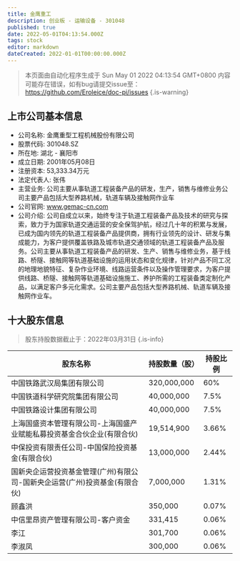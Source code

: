 ```yaml
---
title: 金鹰重工
description: 创业板 - 运输设备 - 301048
published: true
date: 2022-05-01T04:13:54.000Z
tags: stock
editor: markdown
dateCreated: 2022-01-01T00:00:00.000Z
---
```


> 本页面由自动化程序生成于 Sun May 01 2022 04:13:54 GMT+0800
> 内容可能存在错误，如有bug请提交issue至：https://github.com/Eroleice/doc-pi/issues
{.is-warning}

## 上市公司基本信息
- 公司名称: 金鹰重型工程机械股份有限公司
- 股票代码: 301048.SZ
- 所在地: 湖北 - 襄阳市
- 成立日期: 2001年05月08日
- 注册资本: 53,333.34万元
- 法定代表人: 张伟
- 主营业务: 公司主要从事轨道工程装备产品的研发，生产，销售与维修业务公司主要产品包括大型养路机械，轨道车辆及接触网作业车
- 公司官网: www.gemac-cn.com
- 公司介绍: 公司自成立以来，始终专注于轨道工程装备产品及技术的研究与探索，致力于为国家轨道交通运营的安全保驾护航，经过几十年的积累与发展，已成为国内领先的轨道工程装备产品提供商，拥有行业领先的设计、研发与集成能力，为客户提供覆盖铁路及城市轨道交通领域的轨道工程装备产品及服务。公司主要从事轨道工程装备产品的研发、生产、销售与维修业务，基于线路、桥隧、接触网等轨道基础设施的运用状态和变化规律，针对产品不同工况的地理地貌特征、复杂作业环境、线路运营条件以及操作管理要求，为客户提供线路、桥隧、接触网等轨道基础设施施工、养护所需的工程装备类定制化产品，以满足客户多元化需求。公司主要产品包括大型养路机械、轨道车辆及接触网作业车。


## 十大股东信息
> 股东持股数据截止于：2022年03月31日
{.is-info}

| 股东名称 | 持股数量（股） | 持股比例 |
| --- | --- | --- |
| 中国铁路武汉局集团有限公司 | 320,000,000 | 60% |
| 中国铁道科学研究院集团有限公司 | 40,000,000 | 7.5% |
| 中国铁路设计集团有限公司 | 40,000,000 | 7.5% |
| 上海国盛资本管理有限公司-上海国盛产业赋能私募投资基金合伙企业(有限合伙) | 19,514,900 | 3.66% |
| 中保投资有限责任公司-中国保险投资基金(有限合伙) | 13,000,000 | 2.44% |
| 国新央企运营投资基金管理(广州)有限公司-国新央企运营(广州)投资基金(有限合伙) | 7,000,000 | 1.31% |
| 顾鑫洪 | 350,000 | 0.07% |
| 中信里昂资产管理有限公司-客户资金 | 331,415 | 0.06% |
| 李江 | 301,700 | 0.06% |
| 李淑凤 | 300,000 | 0.06% |




